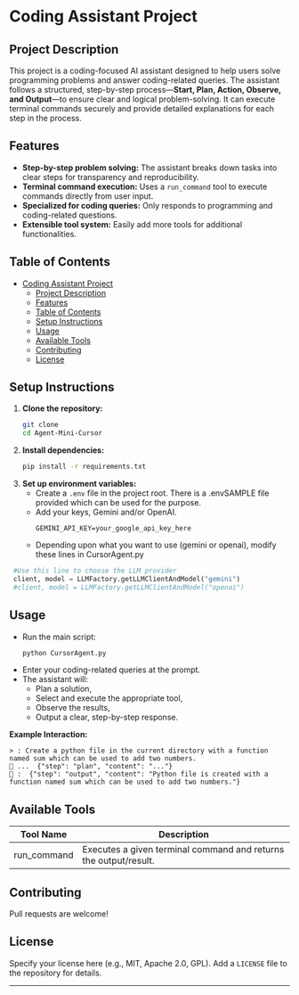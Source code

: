# Coding Assistant Project

## Project Description

This project is a coding-focused AI assistant designed to help users solve programming problems and answer coding-related queries. The assistant follows a structured, step-by-step process—**Start, Plan, Action, Observe, and Output**—to ensure clear and logical problem-solving. It can execute terminal commands securely and provide detailed explanations for each step in the process.

## Features

- **Step-by-step problem solving:** The assistant breaks down tasks into clear steps for transparency and reproducibility.
- **Terminal command execution:** Uses a `run_command` tool to execute commands directly from user input.
- **Specialized for coding queries:** Only responds to programming and coding-related questions.
- **Extensible tool system:** Easily add more tools for additional functionalities.

## Table of Contents

- [Coding Assistant Project](#coding-assistant-project)
  - [Project Description](#project-description)
  - [Features](#features)
  - [Table of Contents](#table-of-contents)
  - [Setup Instructions](#setup-instructions)
  - [Usage](#usage)
  - [Available Tools](#available-tools)
  - [Contributing](#contributing)
  - [License](#license)

## Setup Instructions

1. **Clone the repository:**
   ```sh
   git clone 
   cd Agent-Mini-Cursor
   ```
2. **Install dependencies:**
   ```sh
   pip install -r requirements.txt
   ```
3. **Set up environment variables:**
   - Create a `.env` file in the project root.  There is a .envSAMPLE file provided which can be used for the purpose.
   - Add your keys, Gemini and/or OpenAI.  
     ```
     GEMINI_API_KEY=your_google_api_key_here
     ```
   - Depending upon what you want to use (gemini or openai), modify these lines in CursorAgent.py
  ```python
   #Use this line to choose the LLM provider
   client, model = LLMFactory.getLLMClientAndModel("gemini")
   #client, model = LLMFactory.getLLMClientAndModel("openai")
   ```
## Usage

- Run the main script:
  ```sh
  python CursorAgent.py
  ```
- Enter your coding-related queries at the prompt.
- The assistant will:
  - Plan a solution,
  - Select and execute the appropriate tool,
  - Observe the results,
  - Output a clear, step-by-step response.

**Example Interaction:**
```
> : Create a python file in the current directory with a function named sum which can be used to add two numbers.
🧠 ...  {"step": "plan", "content": "..."}
🤖 :  {"step": "output", "content": "Python file is created with a function named sum which can be used to add two numbers."}
```

## Available Tools

| Tool Name      | Description                                                        |
|----------------|--------------------------------------------------------------------|
| run_command    | Executes a given terminal command and returns the output/result.    |

## Contributing

Pull requests are welcome! 

## License

Specify your license here (e.g., MIT, Apache 2.0, GPL). Add a `LICENSE` file to the repository for details.

---


